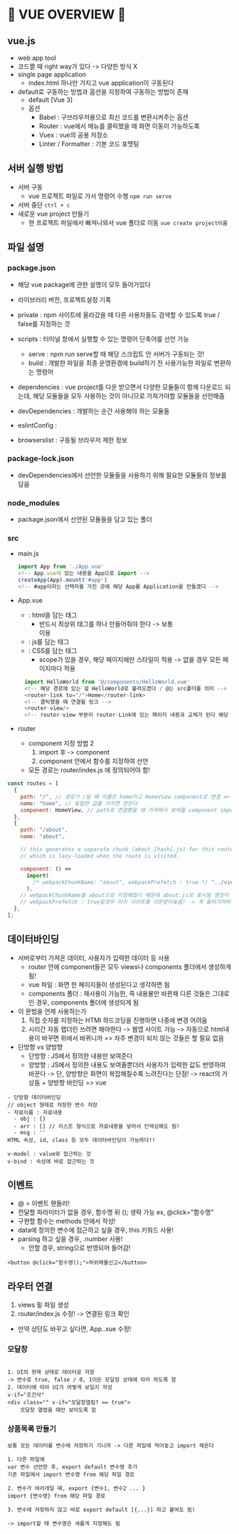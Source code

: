 # :star2: VUE OVERVIEW :star2:

## **vue.js**

- web app tool
- 코드짤 때 right way가 있다 -> 다양한 방식 X
- single page application
  - index.html 하나만 가지고 vue application이 구동된다
- default로 구동하는 방법과 옵션을 지정하여 구동하는 방법이 존재
  - default [Vue 3]
  - 옵션
    - Babel : 구브라우저용으로 최신 코드를 변환시켜주는 옵션
    - Router : vue에서 메뉴를 클릭했을 때 화면 이동이 가능하도록
    - Vuex : vue의 공용 저장소
    - Linter / Formatter : 기본 코드 포맷팅

## **서버 실행 방법**

- 서버 구동
  - vue 프로젝트 파일로 가서 명령어 수행
    `npm run serve`
- 서버 중단
  `ctrl + c`
- 새로운 vue project 만들기
  - 현 프로젝트 파일에서 빠져나와서 vue 폴더로 이동
    `vue create project이름`

## **파일 설명**

### **package.json**

- 해당 vue package에 관한 설명이 모두 들어가있다
- 라이브러리 버전, 프로젝트설정 기록

- private : npm 사이트에 올라갔을 때 다른 사용자들도 검색할 수 있도록 true / false를 지정하는 것
- scripts : 터미널 창에서 실행할 수 있는 명령어 단축어를 선언 가능
  - serve : npm run serve할 때 해당 스크립트 안 서버가 구동되는 것!
  - build : 개발한 파일을 최종 운영환경에 build하기 전 사용가능한 파일로 변환하는 명령어
- dependencies : vue project를 다운 받으면서 다양한 모듈들이 함께 다운로드 되는데, 해당 모듈들을 모두 사용하는 것이 아니므로 가져가야할 모듈들을 선언해줌
- devDependencies : 개발하는 순간 사용해야 하는 모듈들
- eslintConfig :
- browserslist : 구동될 브라우저 제한 정보

### **package-lock.json**

- devDependencies에서 선언한 모듈들을 사용하기 위해 필요한 모듈들의 정보를 담음

### **node_modules**

- package.json에서 선언된 모듈들을 담고 있는 폴더

### **src**

- main.js

  ```js
  import App from './App.vue'
  <!-- App.vue에 있는 내용을 App으로 import -->
  createApp(App).mount('#app')
  <!-- #app이라는 선택자를 가진 곳에 해당 App를 Application을 만들겠다 -->
  ```

- App.vue

  - <template></template> : html을 담는 태그
    - 반드시 최상위 태그를 하나 만들어줘야 한다 -> 보통 <div></div> 이용
  - <script></script> : js를 담는 태그
  - <style></style> : CSS를 담는 태그
    - scope가 있을 경우, 해당 페이지에만 스타일이 적용 -> 없을 경우 모든 페이지마다 적용

  ```js
    import HelloWorld from '@/components/HelloWorld.vue'
    <!-- 해당 경로에 있는 걸 HelloWorld로 불러오겠다 / @는 src폴더를 의미 -->
    <router-link to="/">Home</router-link>
    <!-- 클릭했을 때 연결될 링크 -->
    <router-view/>
    <!-- router-view 부분이 router-Link에 있는 페이지 내용과 교체가 된다 해당 부분 외에 다른 부분들은 모두 동일하게 된다-->
  ```

- router
  - component 지정 방법 2
    1. import 후 -> component
    2. component 안에서 함수를 지정하여 선언
  - 모든 경로는 router/index.js 에 정의되어야 함!

```js
const routes = [
  {
    path: "/", // 경로가 /일 때 이름은 home이고 HomeView component로 연결 => router-link to와 동일하게 연결해줘야 한다
    name: "home", // 동일한 값을 가지면 안된다
    component: HomeView, // path로 연결했을 때 가져와서 보여줄 component import 해온 주소 -> 해당 경로에 파일 존재
  },
  {
    path: "/about",
    name: "about",

    // this generates a separate chunk (about.[hash].js) for this route
    // which is lazy-loaded when the route is visited.

    component: () =>
      import(
        /* webpackChunkName: "about", webpackPrefetch : true */ "../views/AboutView.vue"
      ),
    // webpackChunkName을 about으로 지정해줬기 때문에 about.js로 표시됨 명칭이 바뀜!
    // webpackPrefetch : true일경우 미리 사이트를 다운받아놓음! -> 꼭 들어가야하는 사이트, 들어갈 확률이 높거나 부하가 걸리는 사이트라면 미리 받아놓아 시가을 단축하는 것이 좋음
  },
];
```

## **데이터바인딩**

- 서버로부터 가져온 데이터, 사용자가 입력한 데이터 등 사용
  - router 안에 component들은 모두 views나 components 폴더에서 생성하게 됨!
  - vue 파일 : 화면 한 페이지들이 생성된다고 생각하면 됨
  - components 폴더 : 재사용이 가능한, 즉 내용물만 바뀐채 다른 것들은 그대로인 경우, components 폴더에 생성되게 됨
- 이 문법을 언제 사용하는가
  1. 직접 숫자를 지정하는 HTMl 하드코딩을 진행하면 나중에 변경 어려움
  2. 시리간 자동 랩더린 쓰려면 해야한다 -> 웹앱 사이트 가능
     -> 자동으로 html내용이 바꾸면 위에서 바뀌니까
     => 자주 변경이 되지 않는 것들은 할 필요 없음
- 단방향 vs 양방향
  - 단방향 : JS에서 정의한 내용만 보여준다
  - 양방향 : JS에서 정의한 내용도 보여줄뿐더러 사용자가 입력한 값도 반영하여 바꾼다
    -> 단, 양방향은 화면이 복잡해질수록 느려진다는 단점! -> react의 가상돔 + 양방향 바인딩 => vue

```
- 단방향 데이터바인딩
// object 형태로 저장한 변수 저장
- 자료이름 : 자료내용
  - obj : {}
  - arr : [] // 리스트 형식으로 자료내용을 넣어서 인덱싱해도 됨!
  - msg : ''
HTML 속성, id, class 등 모두 데이터바인딩이 가능하다!!

v-model : value와 접근하는 것
v-bind : 속성에 바로 접근하는 것
```

## **이벤트**

- @ = 이벤트 핸들러!
- 전달할 파라미터가 없을 경우, 함수명 뒤 (); 생략 가능
  ex, @click="함수명"
- 구현할 함수는 methods 안에서 작성!
- data에 정의한 변수에 접근하고 싶을 경우, this 키워드 사용!
- parsing 하고 싶을 경우, .number 사용!
  - 안할 경우, string으로 반영되어 들어감!

```
<button @click="함수명();">허위매몰신고</button>
```

## **라우터 연결**

1. views 밑 파일 생성
2. router/index.js 수정! -> 연결된 링크 확인

- 만약 상단도 바꾸고 싶다면, App..xue 수정!

### **모달창**

```

1. UI의 현재 상태로 데이터로 저장
-> 변수로 true, false / 0, 1이든 모달창 상태에 따라 하도록 함
2. 데이터에 따라 UI가 어떻게 보일지 작성
v-if="조건삭"
<div class="" v-if="모달창열림? == true">
    모달창 열렸을 때만 보이도록 함
```

### **상품목록 만들기**

```
보통 모든 데이터를 변수에 저장하기 기니까 -> 다른 파일에 적어놓고 import 해온다

1. 다른 파일에
var 변수 선언한 후, export default 변수명 추가
기존 파일에서 import 변수명 from 해당 파일 경로

2. 변수가 여러개일 때, export {변수1, 변수2 ... }
import {변수명} from 해당 파일 경로

3. 변수에 저장하지 않고 바로 export default [{...}] 하고 붙여도 됨!

-> import할 때 변수명은 새롭게 지정해도 됨

```
